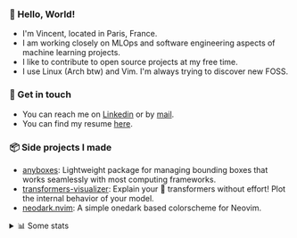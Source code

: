 ### 👋 Hello, World!

- I'm Vincent, located in Paris, France.
- I am working closely on MLOps and software engineering aspects of machine learning projects.
- I like to contribute to open source projects at my free time.
- I use Linux (Arch btw) and Vim. I'm always trying to discover new FOSS.

### 🔗 Get in touch

- You can reach me on [Linkedin](https://www.linkedin.com/in/vincent-duchauffour-3a9641155/) or by [mail](mailto:vincent.duchauffour@proton.me).
- You can find my resume [here](https://raw.githubusercontent.com/VDuchauffour/resume/main/resume.pdf).

### 📦 Side projects I made

- [anyboxes](https://github.com/VDuchauffour/anyboxes): Lightweight package for managing bounding boxes that works seamlessly with most computing frameworks.
- [transformers-visualizer](https://github.com/VDuchauffour/transformers-visualizer): Explain your 🤗 transformers without effort! Plot the internal behavior of your model. 
- [neodark.nvim](https://github.com/VDuchauffour/neodark.nvim): A simple onedark based colorscheme for Neovim.

<details><summary>📊 Some stats</summary>  
  
<p align="center">
  <img alt="VDuchauffour's github stats" src="https://github-readme-stats.vercel.app/api?username=VDuchauffour&include_all_commits=true&show_icons=true&theme=react"/>
  <br />
  <img alt="VDuchauffour's streak stats" src="https://streak-stats.demolab.com?user=VDuchauffour&theme=react"/>
  <br />
  <img alt="VDuchauffour's language stats" src="https://github-readme-stats.vercel.app/api/top-langs/?username=VDuchauffour&count_private=true&include_all_commits=true&show_icons=true&layout=compact&theme=react"/>
  <!--   <br />
  <img alt="VDuchauffour's Wakatime stats" src="https://github-readme-stats.vercel.app/api/wakatime?username=VDuchauffour&theme=react"/> -->
</p>

#### 🧭 Wakatime stats
<!--START_SECTION:waka-->
![Code Time](http://img.shields.io/badge/Code%20Time-1%2C214%20hrs%2048%20mins-blue)

![Lines of code](https://img.shields.io/badge/From%20Hello%20World%20I%27ve%20Written-2.0%20million%20lines%20of%20code-blue)

**🐱 My GitHub Data** 

> 📦 979.0 kB Used in GitHub's Storage 
 > 
> 🏆 1,735 Contributions in the Year 2023
 > 
> 🚫 Not Opted to Hire
 > 
> 📜 9 Public Repositories 
 > 
> 🔑 2 Private Repositories 
 > 
**I'm a Night 🦉** 

```text
🌞 Morning                50 commits          █░░░░░░░░░░░░░░░░░░░░░░░░   04.22 % 
🌆 Daytime                359 commits         ████████░░░░░░░░░░░░░░░░░   30.27 % 
🌃 Evening                407 commits         █████████░░░░░░░░░░░░░░░░   34.32 % 
🌙 Night                  370 commits         ████████░░░░░░░░░░░░░░░░░   31.20 % 
```
📅 **I'm Most Productive on Sunday** 

```text
Monday                   192 commits         ████░░░░░░░░░░░░░░░░░░░░░   16.19 % 
Tuesday                  75 commits          ██░░░░░░░░░░░░░░░░░░░░░░░   06.32 % 
Wednesday                228 commits         █████░░░░░░░░░░░░░░░░░░░░   19.22 % 
Thursday                 175 commits         ████░░░░░░░░░░░░░░░░░░░░░   14.76 % 
Friday                   141 commits         ███░░░░░░░░░░░░░░░░░░░░░░   11.89 % 
Saturday                 51 commits          █░░░░░░░░░░░░░░░░░░░░░░░░   04.30 % 
Sunday                   324 commits         ███████░░░░░░░░░░░░░░░░░░   27.32 % 
```


📊 **This Week I Spent My Time On** 

```text
💬 Programming Languages: 
Python                   27 hrs 4 mins       ████████████████████░░░░░   80.05 % 
YAML                     1 hr 37 mins        █░░░░░░░░░░░░░░░░░░░░░░░░   04.83 % 
Other                    1 hr 22 mins        █░░░░░░░░░░░░░░░░░░░░░░░░   04.04 % 
TeX                      1 hr 17 mins        █░░░░░░░░░░░░░░░░░░░░░░░░   03.84 % 
Markdown                 34 mins             ░░░░░░░░░░░░░░░░░░░░░░░░░   01.72 % 
```


 Last Updated on 09/11/2023 00:35:12 UTC
<!--END_SECTION:waka-->
</details>
